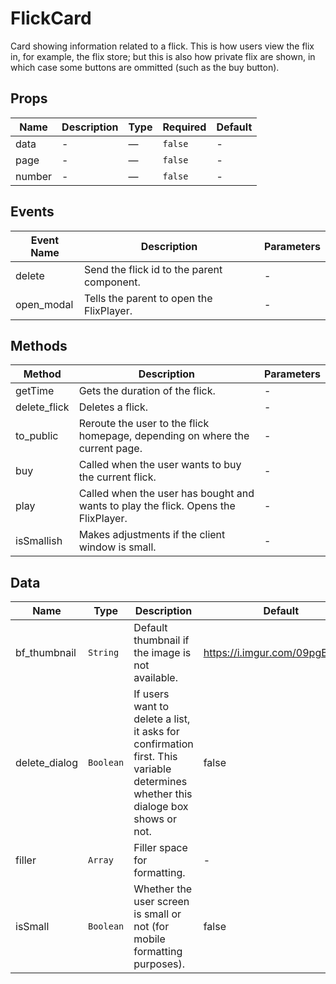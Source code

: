 # FlickCard

Card showing information related to a flick. This is how users view the flix in, for example, the flix store; but this is also how private flix are shown, in which case some buttons are ommitted (such as the buy button).

## Props

<!-- @vuese:FlickCard:props:start -->
|Name|Description|Type|Required|Default|
|---|---|---|---|---|
|data|-|—|`false`|-|
|page|-|—|`false`|-|
|number|-|—|`false`|-|

<!-- @vuese:FlickCard:props:end -->


## Events

<!-- @vuese:FlickCard:events:start -->
|Event Name|Description|Parameters|
|---|---|---|
|delete|Send the flick id to the parent component.|-|
|open_modal|Tells the parent to open the FlixPlayer.|-|

<!-- @vuese:FlickCard:events:end -->


## Methods

<!-- @vuese:FlickCard:methods:start -->
|Method|Description|Parameters|
|---|---|---|
|getTime|Gets the duration of the flick.|-|
|delete_flick|Deletes a flick.|-|
|to_public|Reroute the user to the flick homepage, depending on where the current page.|-|
|buy|Called when the user wants to buy the current flick.|-|
|play|Called when the user has bought and wants to play the flick. Opens the FlixPlayer.|-|
|isSmallish|Makes adjustments if the client window is small.|-|

<!-- @vuese:FlickCard:methods:end -->


## Data

<!-- @vuese:FlickCard:data:start -->
|Name|Type|Description|Default|
|---|---|---|---|
|bf_thumbnail|`String`|Default thumbnail if the image is not available.|https://i.imgur.com/09pgBA3.jpg|
|delete_dialog|`Boolean`|If users want to delete a list, it asks for confirmation first. This variable determines whether this dialoge box shows or not.|false|
|filler|`Array`|Filler space for formatting.|-|
|isSmall|`Boolean`|Whether the user screen is small or not (for mobile formatting purposes).|false|

<!-- @vuese:FlickCard:data:end -->


